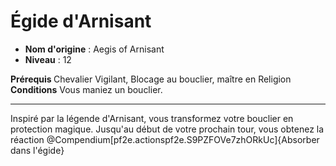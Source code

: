 # Égide d'Arnisant

 * **Nom d'origine** : Aegis of Arnisant
 * **Niveau** : 12


<p><span id="ctl00_MainContent_DetailedOutput"><strong>Prérequis </strong> Chevalier Vigilant, Blocage au bouclier, maître en Religion<br><strong>Conditions</strong> Vous maniez un bouclier.<br></span></p>
<hr>
<p>Inspiré par la légende d'Arnisant, vous transformez votre bouclier en protection magique. Jusqu'au début de votre prochain tour, vous obtenez la réaction @Compendium[pf2e.actionspf2e.S9PZFOVe7zhORkUc]{Absorber dans l'égide}</p>